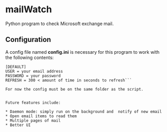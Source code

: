 # mailWatch
Python program to check Microsoft exchange mail.
## Configuration
A config file named **config.ini** is necessary for this program to work with the following contents:
```
[DEFAULT]
USER = your email address
PASSWORD = your password
REFRESH = 300 < amount of time in seconds to refresh```

For now the config must be on the same folder as the script.


Future features include:

* Daemon mode: simply run on the background and  notify of new email
* Open email items to read them
* Multiple pages of mail
* Better UI
